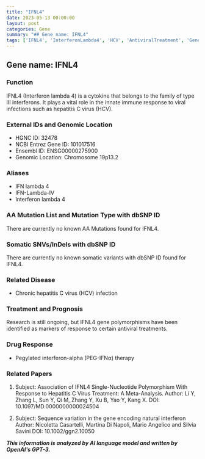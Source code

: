 ```yaml
---
title: "IFNL4"
date: 2023-05-13 00:00:00
layout: post
categories: Gene
summary: "## Gene name: IFNL4"
tags: ['IFNL4', 'InterferonLambda4', 'HCV', 'AntiviralTreatment', 'GenePolymorphisms', 'PegylatedInterferonAlpha', 'MetaAnalysis', 'SequenceVariation']
---
```


## Gene name: IFNL4

### Function
IFNL4 (Interferon lambda 4) is a cytokine that belongs to the family of type III interferons. It plays a vital role in the innate immune response to viral infections such as hepatitis C virus (HCV). 

### External IDs and Genomic Location
- HGNC ID: 32478
- NCBI Entrez Gene ID: 101017516
- Ensembl ID: ENSG00000275900
- Genomic Location: Chromosome 19p13.2

### Aliases
- IFN lambda 4
- IFN-Lambda-IV
- Interferon lambda 4

### AA Mutation List and Mutation Type with dbSNP ID
There are currently no known AA Mutations found for IFNL4.

### Somatic SNVs/InDels with dbSNP ID
There are currently no known somatic variants with dbSNP ID found for IFNL4.

### Related Disease
- Chronic hepatitis C virus (HCV) infection

### Treatment and Prognosis
Research is still ongoing, but IFNL4 gene polymorphisms have been identified as markers of response to certain antiviral treatments. 

### Drug Response
- Pegylated interferon-alpha (PEG-IFNα) therapy

### Related Papers
1. Subject: Association of IFNL4 Single-Nucleotide Polymorphism With Response to Hepatitis C Virus Treatment: A Meta-Analysis.
   Author: Li Y, Zhang L, Sun Y, Qi M, Zhang Y, Xu B, Yao Y, Kang X.
   DOI: 10.1097/MD.0000000000024504
   
2. Subject: Sequence variation in the gene encoding natural interferon
   Author: Nicoletta Casartelli, Martina Di Napoli, Mario Angelico and Silvia Savini 
   DOI: 10.1002/ggn2.10050

**_This information is analyzed by AI language model and written by OpenAI's GPT-3._**